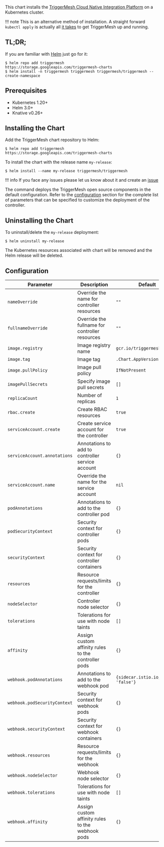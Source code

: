 This chart installs the [TriggerMesh Cloud Native Integration Platform](https://github.com/triggermesh/triggermesh) on a Kubernetes cluster.

!!! note
    This is an alternative method of installation. A straight forward `kubectl apply` is actually all [it takes](installation.md) to get TriggerMesh up and running.

## TL;DR;

If you are familiar with [Helm](https://helm.sh/) just go for it:

```console
$ helm repo add triggermesh https://storage.googleapis.com/triggermesh-charts
$ helm install -n triggermesh triggermesh triggermesh/triggermesh --create-namespace
```

## Prerequisites
  - Kubernetes 1.20+
  - Helm 3.0+
  - Knative v0.26+

## Installing the Chart

Add the TriggerMesh chart repository to Helm:

```console
$ helm repo add triggermesh https://storage.googleapis.com/triggermesh-charts
```

To install the chart with the release name `my-release`:

```console
$ helm install --name my-release triggermesh/triggermesh
```

!!! info
    If you face any issues please let us know about it and create an [issue](https://github.com/triggermesh/triggermesh/issues/new)

The command deploys the TriggerMesh open source components in the default configuration. Refer to the [configuration](#configuration) section for the complete list of parameters that can be specified to customize the deployment of the controller.

## Uninstalling the Chart

To uninstall/delete the `my-release` deployment:

```console
$ helm uninstall my-release
```

The Kubernetes resources associated with chart will be removed and the Helm release will be deleted.

## Configuration


|          Parameter           |                     Description                     |               Default                |
|------------------------------|-----------------------------------------------------|--------------------------------------|
| `nameOverride`               | Override the name for controller resources          | `""`                                 |
| `fullnameOverride`           | Override the fullname for controller resources      | `""`                                 |
| `image.registry`             | Image registry name                                 | `gcr.io/triggermesh`                 |
| `image.tag`                  | Image tag                                           | `.Chart.AppVersion`                  |
| `image.pullPolicy`           | Image pull policy                                   | `IfNotPresent`                       |
| `imagePullSecrets`           | Specify image pull secrets                          | `[]`                                 |
| `replicaCount`               | Number of replicas                                  | `1`                                  |
| `rbac.create`                | Create RBAC resources                               | `true`                               |
| `serviceAccount.create`      | Create service account for the controller           | `true`                               |
| `serviceAccount.annotations` | Annotations to add to controller service account    | `{}`                                 |
| `serviceAccount.name`        | Override the name for the service account           | `nil`                                |
| `podAnnotations`             | Annotations to add to the controller pod            | `{}`                                 |
| `podSecurityContext`         | Security context for controller pods                | `{}`                                 |
| `securityContext`            | Security context for controller containers          | `{}`                                 |
| `resources`                  | Resource requests/limits for the controller         | `{}`                                 |
| `nodeSelector`               | Controller node selector                            | `{}`                                 |
| `tolerations`                | Tolerations for use with node taints                | `[]`                                 |
| `affinity`                   | Assign custom affinity rules to the controller pods | `{}`                                 |
| `webhook.podAnnotations`     | Annotations to add to the webhook pod               | `{sidecar.istio.io/inject: 'false'}` |
| `webhook.podSecurityContext` | Security context for webhook pods                   | `{}`                                 |
| `webhook.securityContext`    | Security context for webhook containers             | `{}`                                 |
| `webhook.resources`          | Resource requests/limits for the webhook            | `{}`                                 |
| `webhook.nodeSelector`       | Webhook node selector                               | `{}`                                 |
| `webhook.tolerations`        | Tolerations for use with node taints                | `[]`                                 |
| `webhook.affinity`           | Assign custom affinity rules to the webhook pods    | `{}`                                 |
